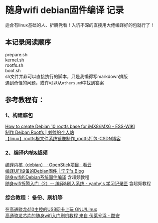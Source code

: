 # 随身wifi debian固件编译 记录
适合有linux基础的人、折腾党看！入坑不深的直接用大佬编译好的包就行了！
## 本记录阅读顺序
prepare.sh  
kernel.sh  
rootfs.sh  
boot.sh  
sh文件并非可以直接执行的脚本，只是我懒得写markdown排版  
遇到奇怪的问题，或许可以从`others.md`中找到答案  
## 参考教程有：
### 1、构建底包
[How to create Debian 10 rootfs base for iMX8/iMX6 - ESS-WIKI](http://ess-wiki.advantech.com.tw/view/IoTGateway/BSP/Linux/Debian/How_to_Create_Debian10_Rootfs_Base)  
[制作 Deiban Rootfs | 刘帅的个人站](https://www.liuwantong.com/2021/02/16/debian-rootfs/)  
[【linux】rootfs根文件系统镜像制作_rootfs打包-CSDN博客](https://blog.csdn.net/iriczhao/article/details/127078414)

### 2、编译内核&超频
[编译内核（debian） · OpenStick项目 · 看云](https://www.kancloud.cn/handsomehacker/openstick/2637565)  
[编译UFI设备的Debian固件 | 宁宁's Blog](https://momoe.link/shizuku/065919.html)  
[随身wifi的Debian系统固件编译](https://www.knightli.com/2023/08/09/%E9%9A%8F%E8%BA%ABwif-idebian-%E5%9B%BA%E4%BB%B6%E7%BC%96%E8%AF%91/) 含超频教程  
[随身wifi折腾入门（2）-- 编译&刷入系统 - yanhy's 学习记录匣](https://yanhy.top/?p=382) 含超频教程


### 综合教程： 备份、刷机等
[在高通骁龙410主控的USB网卡上玩 GNU/Linux](https://techie-s.work/posts/2022/07/openstick-msm8916/#%E7%BC%96%E8%AF%91%E4%B8%8E%E4%BF%AE%E6%94%B9%E5%86%85%E6%A0%B8)  
[高通骁龙芯片的随身wifi入门刷机教程 来自 伏莱兮浜 - 酷安](https://www.coolapk.com/feed/37834896?shareKey=MjFhNGY4NzAxNGMzNjMwY2Y5NGU~&shareUid=11771529&shareFrom=com.coolapk.market_12.4.2)